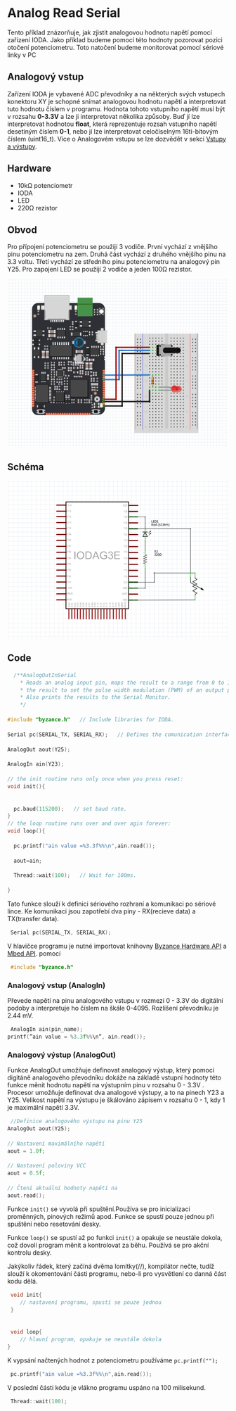 # Analog Read Serial

Tento příklad znázorňuje, jak zjistit analogovou hodnotu napětí pomocí zařízení IODA. Jako příklad budeme pomocí této hodnoty pozorovat pozici otočení potenciometru. Toto natočení budeme monitorovat pomocí sériové linky v PC

## Analogový vstup

Zařízení IODA je vybavené ADC převodníky a na některých svých vstupech konektoru XY je schopné snímat analogovou hodnotu napětí a interpretovat tuto hodnotu číslem v programu. Hodnota tohoto vstupního napětí musí být v rozsahu **0-3.3V** a lze ji interpretovat několika způsoby. Buď jí lze interpretovat hodnotou **float**, která reprezentuje rozsah vstupního napětí desetiným číslem **0-1**, nebo jí lze interpretovat celočíselným 16ti-bitovým číslem \(uint16\_t\). Více o Analogovém vstupu se lze dozvědět v sekci [Vstupy a výstupy](../../programovani-hw/mbed-api/vstupy-a-vystupy.md#analogin). 

## Hardware

* 10kΩ potenciometr
* IODA
* LED
* 220Ω rezistor

## Obvod

Pro přípojení potenciometru se použijí 3 vodiče. První vychází z vnějšího pinu potenciometru na zem. Druhá část vychází z druhého vnějšího pinu na 3.3 voltu. Třetí vychází ze středního pinu potenciometru na analogový pin Y25. Pro zapojení LED se použijí 2 vodiče a jeden 100Ω rezistor.

![](../../../.gitbook/assets/analogreadserial-fritzing.PNG)

## Schéma



![](../../../.gitbook/assets/sche.png)

## Code

```cpp
  /**AnalogOutInSerial
    * Reads an analog input pin, maps the result to a range from 0 to 1 and uses
    * the result to set the pulse width modulation (PWM) of an output pin.
    * Also prints the results to the Serial Monitor.
    */

#include "byzance.h"   // Include libraries for IODA.

Serial pc(SERIAL_TX, SERIAL_RX);   // Defines the comunication interface if the serial line , SPI, CAN is needen in the program.

AnalogOut aout(Y25);   

AnalogIn ain(Y23);

// the init routine runs only once when you press reset:
void init(){


  pc.baud(115200);   // set baud rate.
}
// the loop routine runs over and over agin forever:
void loop(){ 

  pc.printf("ain value =%3.3f%%\n",ain.read());

  aout=ain; 

  Thread::wait(100);   // Wait for 100ms.

}
```

Tato funkce slouží k definici sériového rozhraní a komunikaci po sériové lince. Ke komunikaci jsou zapotřebí dva piny - RX\(recieve data\) a TX\(transfer data\).

```cpp
 Serial pc(SERIAL_TX, SERIAL_RX);
```

 V hlavičce programu je nutné importovat knihovny [Byzance Hardware API](https://docu.byzance.cz/hardware-a-programovani/programovani-hw/byzance-api) a [Mbed API](https://docu.byzance.cz/hardware-a-programovani/programovani-hw/mbed-api). pomocí

```cpp
 #include "byzance.h"
```

### Analogový vstup \(AnalogIn\)

Převede napětí na pinu analogového vstupu v rozmezí 0 - 3.3V do digitální podoby a interpretuje ho číslem na škále 0-4095. Rozlišení převodníku je 2.44 mV.

```cpp
 AnalogIn ain(pin_name);
printf(”ain value = %3.3f%%\n”, ain.read());
```

### Analogový výstup \(AnalogOut\)

Funkce AnalogOut umožňuje definovat analogový výstup, který pomocí digitáně analogového převodníku dokáže na základě vstupní hodnoty této funkce měnit hodnotu napětí na výstupním pinu v rozsahu 0 - 3.3V . Procesor umožňuje definovat dva analogové výstupy, a to na pinech Y23 a Y25. Velikost napětí na výstupu je škálováno zápisem v rozsahu 0 - 1, kdy 1 je maximální napětí 3.3V.

```cpp
 //Definice analogového výstupu na pinu Y25
AnalogOut aout(Y25);

// Nastavení maximálního napětí
aout = 1.0f;

// Nastavení poloviny VCC
aout = 0.5f; 

// Čtení aktuální hodnoty napětí na 
aout.read();
```

Funkce `init()` se vyvolá při spuštění.Používa se pro inicializaci proměnných, pinových režimů apod. Funkce se spustí pouze jednou při spuštění nebo resetování desky.

Funkce `loop()` se spustí až po funkci `init()` a opakuje se neustále dokola, což dovolí program měnit a kontrolovat za běhu. Používá se pro akční kontrolu desky.

Jakýkoliv řádek, který začíná dvěma lomítky\(//\), kompilátor nečte, tudíž slouží k okomentování části programu, nebo-li pro vysvětlení co danná část kodu dělá.

```cpp
 void init{
    // nastavení programu, spustí se pouze jednou
 } 


 void loop{
    // hlavní program, opakuje se neustále dokola
}
```

K vypsání načtených hodnot z potenciometru používáme `pc.printf("");`

```cpp
 pc.printf("ain value =%3.3f%%\n",ain.read());
```

 V poslední části kódu je vlákno programu uspáno na 100 milisekund.

```cpp
 Thread::wait(100);
```



